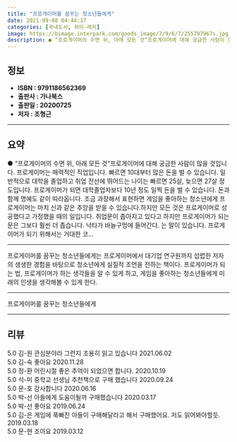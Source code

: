```yaml
---
title: "프로게이머를 꿈꾸는 청소년들에게"
date: 2021-09-08 04:44:17
categories: [국내도서, 취미-레저]
image: https://bimage.interpark.com/goods_image/7/9/6/7/255797967s.jpg
description: ● “프로게이머의 수면 위, 아래 모든 것”프로게이머에 대해 궁금한 사람이 많을 것입니다. 프로게이머는 매력적인 직업입니다. 빠르면 10대부터 많은 돈을 벌 수 있습니다. 일반적으로 대학을 졸업하고 취업 전선에 뛰어드는 나이는 빠르면 25살, 늦으면 27살 정도입니다. 프로게이머가 되
---
```


## **정보**

- **ISBN : 9791186562369**
- **출판사 : 가나북스**
- **출판일 : 20200725**
- **저자 : 조형근**

------



## **요약**

●  “프로게이머의 수면 위, 아래 모든 것”프로게이머에 대해 궁금한 사람이 많을 것입니다. 프로게이머는 매력적인 직업입니다. 빠르면 10대부터 많은 돈을 벌 수 있습니다. 일반적으로 대학을 졸업하고 취업 전선에 뛰어드는 나이는 빠르면 25살, 늦으면 27살 정도입니다. 프로게이머가 되면 대학졸업자보다 10년 정도 일찍 돈을 벌 수 있습니다. 돈과 함께 명예도 같이 따라옵니다. 조금 과장해서 표현하면 게임을 좋아하는 청소년에게 프로게이머는 마치 신과 같은 추앙을 받을 수 있습니다.하지만 모든 것은 프로게이머로 성공했다고 가정했을 때의 일입니다. 취업문이 좁아지고 있다고 하지만 프로게이머가 되는 문은 그보다 훨씬 더 좁습니다. 낙타가 바늘구멍에 들어간다. 는 말이 있습니다. 프로게이머가 되기 위해서는 거대한 코...

------

프로게이머를 꿈꾸는 청소년들에게는 프로게이머에서 대기업 연구원까지 섭렵한 저자의 생생한 경험을 바탕으로 청소년에게 실질적 조언을 전하는 책이다. 프로게이머가 되는 법, 프로게이머가 하는 생각들을 알 수 있게 하고, 게임을 좋아하는 청소년들에게 미래의 인생을 생각해볼 수 있게 한다.

------


프로게이머를 꿈꾸는 청소년들에게 

------


## **리뷰** 

5.0 김-원 관심분야라 그런지 조용히 읽고 있습니다 2021.06.02 <br/>5.0 김-숙 좋아요 2020.11.28 <br/>5.0 정-환 어린시절 좋은 추억이 되었으면 합니다. 2020.10.19 <br/>5.0 석-미 중학교 선생님 추천책으로 구매 했습니다 2020.09.24 <br/>5.0 문-호 감사합니다 2020.06.16 <br/>5.0 박-선 아들에게 도움이될까 구매했습니다 2020.03.17 <br/>5.0 박-선 좋아요 2019.06.24 <br/>5.0 김-은 게임에 푹빠진 아들이 구매해달라고 해서 구매했어요. 저도 읽어봐야할듯. 2019.03.18 <br/>5.0 문-현 조아요 2019.03.12 <br/>